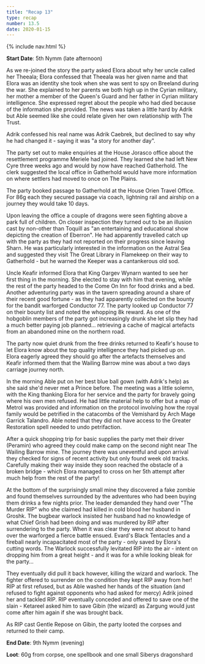 ```yaml
---
title: "Recap 13"
type: recap
number: 13.5
date: 2020-01-15
---
```


{% include nav.html %}

**Start Date**: 5th Nymm (late afternoon)

As we re-joined the story the party asked Elora about why her uncle called her Theeala; Elora confessed that Theeala was her given name and that Elora was an identity she took when she was sent to spy on Breeland during the war. She explained to her parents we both high up in the Cyrian military, her mother a member of the Queen's Guard and her father in Cyrian military intelligence. She expressed regret about the people who had died because of the information she provided. The news was taken a little hard by Adrik but Able seemed like she could relate given her own relationship with The Trust. 

Adrik confessed his real name was Adrik Caebrek, but declined to say why he had changed it - saying it was "a story for another day".

The party set out to make enquiries at the House Jorasco office about the resettlement programme Meriele had joined. They learned she had left New Cyre three weeks ago and would by now have reached Gatherhold. The clerk suggested the local office in Gatherhold would have more information on where settlers had moved to once on The Plains.

The party booked passage to Gatherhold at the House Orien Travel Office. For 86g each they secured passage via coach, lightning rail and airship on a journey they would take 10 days.

Upon leaving the office a couple of dragons were seen fighting above a park full of children. On closer inspection they turned out to be an illusion cast by non-other than Toquill as "an entertaining and educational show depicting the creation of Eberron". He had apparently travelled catch up with the party as they had not reported on their progress since leaving Sharn. He was particularly interested in the information on the Astral Sea and suggested they visit The Great Library in Flamekeep on their way to Gatherhold - but he warned the Keeper was a cantankerous old sod.

Uncle Keafir informed Elora that King Oargev Wynarn wanted to see her first thing in the morning. She elected to stay with him that evening, while the rest of the party headed to the Come On Inn for food drinks and a bed. Another adventuring party was in the tavern spreading around a share of their recent good fortune - as they had apparently collected on the bounty for the bandit warforged Conductor 77. The party looked up Conductor 77 on their bounty list and noted the whopping 8k reward. As one of the hobgoblin members of the party got increasingly drunk she let slip they had a much better paying job planned... retrieving a cache of magical artefacts from an abandoned mine on the northern road.

The party now quiet drunk from the free drinks returned to Keafir's house to let Elora know about the top quality intelligence they had picked up on. Elora eagerly agreed they should go after the artefacts themselves and Keafir informed them that the Wailing Barrow mine was about a two days carriage journey north. 

In the morning Able put on her best blue ball gown (with Adrik's help) as she said she'd never met a Prince before. The meeting was a little solemn, with the King thanking Elora for her service and the party for bravely going where his own men refused. He had little material help to offer but a map of Metrol was provided and information on the protocol involving how the royal family would be petrified in the catacombs of the Vemishard by Arch Mage Garrick Talandro. Able noted that they did not have access to the Greater Restoration spell needed to undo petrifaction.

After a quick shopping trip for basic supplies the party met their driver (Peramin) who agreed they could make camp on the second night near The Wailing Barrow mine. The journey there was uneventful and upon arrival they checked for signs of recent activity but only found week old tracks. Carefully making their way inside they soon reached the obstacle of a broken bridge - which Elora managed to cross on her 5th attempt after much help from the rest of the party!

At the bottom of the surprisingly small mine they discovered a fake zombie and found themselves surrounded by the adventures who had been buying them drinks a few nights prior. The leader demanded they hand over "The Murder RIP" who she claimed had killed in cold blood her husband in Groshk. The bugbear warlock insisted her husband had no knowledge of what Chief Grish had been doing and was murdered by RIP after surrendering to the party. When it was clear they were not about to hand over the warforged a fierce battle ensued. Evard's Black Tentacles and a fireball nearly incapacitated most of the party - only saved by Elora's cutting words. The Warlock successfully levitated RIP into the air - intent on dropping him from a great height - and it was for a while looking bleak for the party… 

They eventually did pull it back however, killing the wizard and warlock. The fighter offered to surrender on the condition they kept RIP away from her! RIP at first refused, but as Able washed her hands of the situation (and refused to fight against opponents who had asked for mercy) Adrik joined her and tackled RIP. RIP eventually conceded and offered to save one of the slain - Ketareel asked him to save Gibin (the wizard) as Zargung would just come after him again if she was brought back.

As RIP cast Gentle Repose on Gibin, the party looted the corpses and returned to their camp.

**End Date**: 9th Nymm (evening)	

**Loot**: 60g from corpse, one spellbook and one small Siberys dragonshard